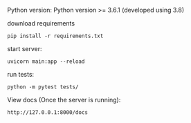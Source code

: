 Python version: Python version >= 3.6.1 (developed using 3.8)

download requirements

```
pip install -r requirements.txt
```

start server:

```
uvicorn main:app --reload
```

run tests:

```
python -m pytest tests/
```

View docs (Once the server is running):

```
http://127.0.0.1:8000/docs
```
